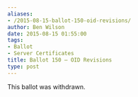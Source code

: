 ```yaml
---
aliases:
- /2015-08-15-ballot-150-oid-revisions/
author: Ben Wilson
date: 2015-08-15 01:55:00
tags:
- Ballot
- Server Certificates
title: Ballot 150 – OID Revisions
type: post
---
```


This ballot was withdrawn.